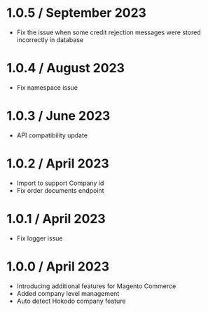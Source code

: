 1.0.5 / September 2023
==================
* Fix the issue when some credit rejection messages were stored incorrectly in database

1.0.4 / August 2023
==================
* Fix namespace issue

1.0.3 / June 2023
==================
* API compatibility update

1.0.2 / April 2023
==================
* Import to support Company id
* Fix order documents endpoint

1.0.1 / April 2023
==================
* Fix logger issue

1.0.0 / April 2023
==================
* Introducing additional features for Magento Commerce
* Added company level management
* Auto detect Hokodo company feature
